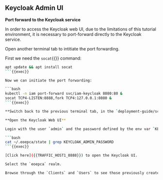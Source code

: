 ## Keycloak Admin UI

**Port forward to the Keycloak service**

In order to access the Keycloak web UI, due to the limitations of this tutorial environment, it is necessary to port-forward directly to the Keycloak service.

Open another terminal tab to intitiate the port forwarding.

First we need the `socat`{{}} command:

```bash
apt update && apt install socat
```{{exec}}

Now we can initiate the port forwarding:

```bash
kubectl -n iam port-forward svc/iam-keycloak 8080:80 &
socat TCP4-LISTEN:8888,fork TCP4:127.0.0.1:8080 &
```{{exec}}

**Switch back to the previous terminal tab, in the `deployment-guide/scripts/iam`{{}} directory.**

**Open the Keycloak Web UI**

Login with the user `admin` and the password defined by the env var `KEYCLOAK_ADMIN_PASSWORD`.

```bash
cat ~/.eoepca/state | grep KEYCLOAK_ADMIN_PASSWORD
```{{exec}}

[Click here]({{TRAFFIC_HOST1_8888}}) to open the Keycloak UI.

Select the `eoepca` realm.

Browse through the `Clients` and `Users` to see those previously created.
